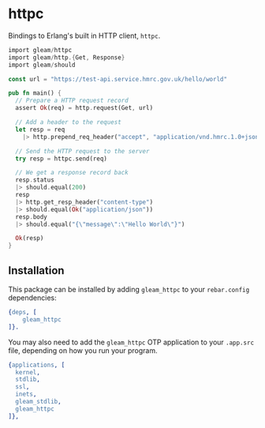 # httpc

Bindings to Erlang's built in HTTP client, `httpc`.

```rust
import gleam/httpc
import gleam/http.{Get, Response}
import gleam/should

const url = "https://test-api.service.hmrc.gov.uk/hello/world"

pub fn main() {
  // Prepare a HTTP request record
  assert Ok(req) = http.request(Get, url)

  // Add a header to the request
  let resp = req
    |> http.prepend_req_header("accept", "application/vnd.hmrc.1.0+json")

  // Send the HTTP request to the server
  try resp = httpc.send(req)

  // We get a response record back
  resp.status
  |> should.equal(200)
  resp
  |> http.get_resp_header("content-type")
  |> should.equal(Ok("application/json"))
  resp.body
  |> should.equal("{\"message\":\"Hello World\"}")

  Ok(resp)
}
```

## Installation

This package can be installed by adding `gleam_httpc` to your `rebar.config`
dependencies:

```erlang
{deps, [
    gleam_httpc
]}.
```

You may also need to add the `gleam_httpc` OTP application to your `.app.src`
file, depending on how you run your program.

```erlang
{applications, [
  kernel,
  stdlib,
  ssl,
  inets,
  gleam_stdlib,
  gleam_httpc
]},
```
